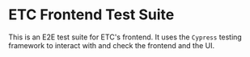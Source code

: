 ETC Frontend Test Suite
=========================

This is an E2E test suite for ETC's frontend. It uses the `Cypress` testing framework to interact with and check the frontend and the UI.
